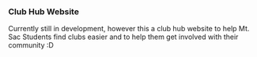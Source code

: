 ### Club Hub Website

Currently still in development, however this a club hub website to help Mt. Sac Students find clubs easier and to help them get involved with their community :D

